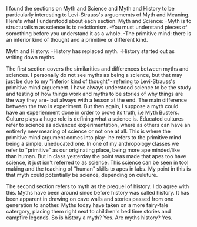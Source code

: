 I found the sections on Myth and Science and Myth and History to be particularly interesting to Levi-Strauss's arguememts of Myth 
and Meaning. Here's what I understodd about each section.
Myth and Science:
-Myth is to structuralism as science is to redctionism.
-You must understand pieces of something before you understand it as a whole.
-The primitive mind: there is an inferior kind of thought and a primitive or different kind.

Myth and History:
-History has replaced myth.
-History started out as writing down myths.

The first section covers the similarities and differences between myths and sciences. I personally do not see myths as being a science,
 but that may just be due to my "inferior kind of thought"- refering to Levi-Strauss's primitive mind arguement.
 I have always understood science to be the study and testing of how things work and myths to be stories of 
 why things are the way they are- but always with a lesson at the end. The main difference between the two is experiment. 
 But then again, I suppose a myth could have an experienment done in order to prove its truth, i.e Myth Busters. 
 Culture plays a huge role is defining what a science is. Educated cultures refer to science as advanced experimentation,
 where as others can have an entirerly new meaning of science or not one at all. This is where the primitive mind argument comes
 into play- he refers to the primitive mind being a simple, uneducated one. In one of my anthropology classes we refer to "primitive" 
 as our originating place, being more ape minded/like than human. But in class yesterday the point was made that apes too have science,
 it just isn't referred to as science. This science can be seen in tool making and the teaching of "human" skills
 to apes in labs. My point in this is that myth could potentially be science, depending on culuture.
 
 The second section refers to myth as the prequel of history. I do agree with this. Myths have been around since before history was 
 called history. It has been apparent in drawing on cave walls and stories passed from one generation to another. Myths today have
 taken on a more fairy-tale catergory, placing them right next to children's bed time stories and campfire legends. So is history
 a myth? Yes. Are myths history? Yes. 
